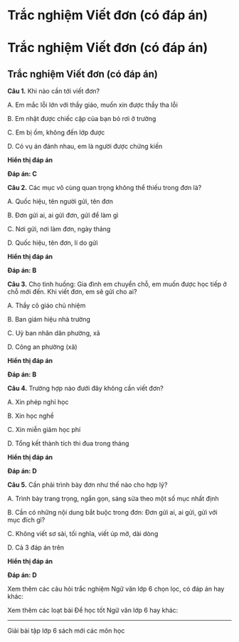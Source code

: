# Trắc nghiệm Viết đơn (có đáp án)

# Trắc nghiệm Viết đơn (có đáp án)

## Trắc nghiệm Viết đơn (có đáp án)

**Câu 1.** Khi nào cần tới viết đơn?

A. Em mắc lỗi lớn với thầy giáo, muốn xin được thầy tha lỗi

B. Em nhặt được chiếc cặp của bạn bỏ rơi ở trường

C. Em bị ốm, không đến lớp được

D. Có vụ án đánh nhau, em là người được chứng kiến

**Hiển thị đáp án**

**Đáp án: C**

**Câu 2.** Các mục vô cùng quan trọng không thể thiếu trong đơn là?

A. Quốc hiệu, tên người gửi, tên đơn

B. Đơn gửi ai, ai gửi đơn, gửi để làm gì

C. Nơi gửi, nơi làm đơn, ngày tháng

D. Quốc hiệu, tên đơn, lí do gửi

**Hiển thị đáp án**

**Đáp án: B**

**Câu 3.** Cho tình huống: Gia đình em chuyển chỗ, em muốn được học tiếp ở chỗ mới đến. Khi viết đơn, em sẽ gửi cho ai?

A. Thầy cô giáo chủ nhiệm

B. Ban giám hiệu nhà trường

C. Uỷ ban nhân dân phường, xã

D. Công an phường (xã)

**Hiển thị đáp án**

**Đáp án: B**

**Câu 4.** Trường hợp nào đưới đây không cần viết đơn?

A. Xin phép nghỉ học

B. Xin học nghề

C. Xin miễn giảm học phí

D. Tổng kết thành tích thi đua trong tháng

**Hiển thị đáp án**

**Đáp án: D**

**Câu 5.** Cần phải trình bày đơn như thế nào cho hợp lý?

A. Trình bày trang trọng, ngắn gọn, sáng sửa theo một số mục nhất định

B. Cần có những nội dung bắt buộc trong đơn: Đơn gửi ai, ai gửi, gửi với mục đích gì?

C. Không viết sơ sài, tối nghĩa, viết úp mở, dài dòng

D. Cả 3 đáp án trên

**Hiển thị đáp án**

**Đáp án: D**

Xem thêm các câu hỏi trắc nghiệm Ngữ văn lớp 6 chọn lọc, có đáp án hay khác:

Xem thêm các loạt bài Để học tốt Ngữ văn lớp 6 hay khác:

* * *

Giải bài tập lớp 6 sách mới các môn học
